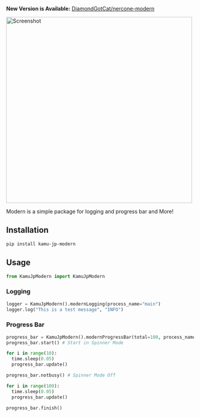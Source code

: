 **New Version is Available:** [DiamondGotCat/nercone-modern](https://github.com/DiamondGotCat/nercone-modern)

<img width="499" alt="Screenshot" src="https://github.com/user-attachments/assets/b8cf83ed-23f5-4dd5-8e68-a84842b62fad">

Modern is a simple package for logging and progress bar and More!

## Installation

```bash
pip install kamu-jp-modern
```

## Usage

```python
from KamuJpModern import KamuJpModern
```

### Logging

```python
logger = KamuJpModern().modernLogging(process_name="main")
logger.log("This is a test message", "INFO")
```

### Progress Bar

```python
progress_bar = KamuJpModern().modernProgressBar(total=100, process_name="Task 1", process_color=32)
progress_bar.start() # Start in Spinner Mode

for i in range(10):
  time.sleep(0.05)
  progress_bar.update()

progress_bar.notbusy() # Spinner Mode Off

for i in range(100):
  time.sleep(0.05)
  progress_bar.update()

progress_bar.finish()
```
